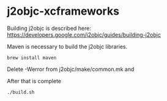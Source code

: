 # j2objc-xcframeworks

Building j2objc is described here: https://developers.google.com/j2objc/guides/building-j2objc

Maven is necessary to build the j2objc libraries.
```shell
brew install maven
```

Delete -Werror from j2objc/make/common.mk and 

After that is complete
```shell
./build.sh
```
